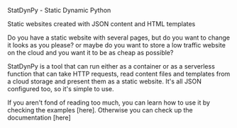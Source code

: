 StatDynPy - Static Dynamic Python

Static websites created with JSON content and HTML templates

Do you have a static website with several pages, but do you want to change it looks as you please?
or maybe do you want to store a low traffic website on the cloud and you want it to be as cheap as possible?

StatDynPy is a tool that can run either as a container or as a serverless function that can take HTTP requests, read content files and templates  from a cloud storage and present them as a static website. It's all JSON configured too, so it's simple to use.

If you aren't fond of reading too much, you can learn how to use it by checking the examples [here]. Otherwise you can check up the documentation [here]




